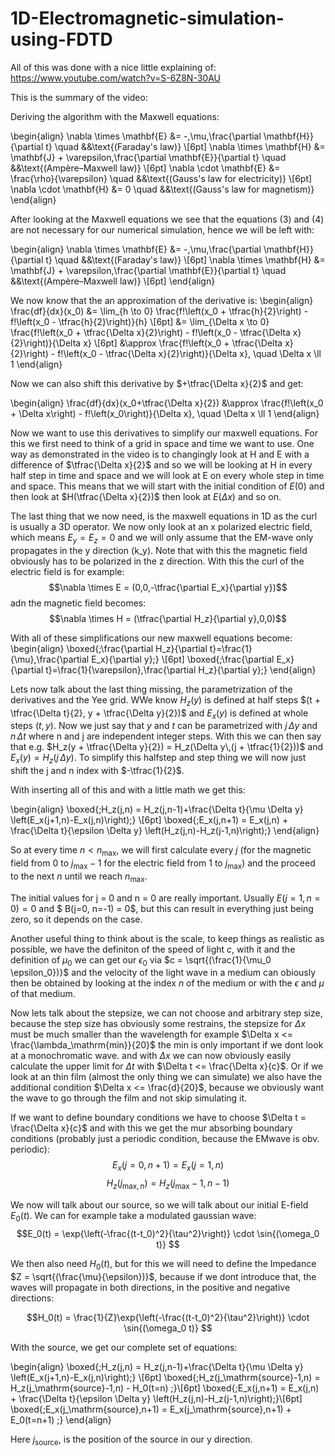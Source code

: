 # 1D-Electromagnetic-simulation-using-FDTD

All of this was done with a nice little explaining of: https://www.youtube.com/watch?v=S-6Z8N-30AU

This is the summary of the video:

Deriving the algorithm with the Maxwell equations:

\begin{align}
\nabla \times \mathbf{E} &= -\,\mu\,\frac{\partial \mathbf{H}}{\partial t} \quad &&\text{(Faraday's law)} \\[6pt]
\nabla \times \mathbf{H} &= \mathbf{J} + \varepsilon\,\frac{\partial \mathbf{E}}{\partial t} \quad &&\text{(Ampère–Maxwell law)} \\[6pt]
\nabla \cdot \mathbf{E} &= \frac{\rho}{\varepsilon} \quad &&\text{(Gauss's law for electricity)} \\[6pt]
\nabla \cdot \mathbf{H} &= 0 \quad &&\text{(Gauss's law for magnetism)}
\end{align}

After looking at the Maxwell equations we see that the equations (3) and (4) are not necessary for our numerical simulation, hence we will be left with: 

\begin{align}
\nabla \times \mathbf{E} &= -\,\mu\,\frac{\partial \mathbf{H}}{\partial t} \quad &&\text{(Faraday's law)} \\[6pt]
\nabla \times \mathbf{H} &= \mathbf{J} + \varepsilon\,\frac{\partial \mathbf{E}}{\partial t} \quad &&\text{(Ampère–Maxwell law)} \\[6pt]
\end{align}

We now know that the an approximation of the derivative is:
\begin{align}
\frac{df}{dx}(x_0) 
&= \lim_{h \to 0} \frac{f\!\left(x_0 + \tfrac{h}{2}\right) - f\!\left(x_0 - \tfrac{h}{2}\right)}{h} \\[6pt]
&= \lim_{\Delta x \to 0} \frac{f\!\left(x_0 + \tfrac{\Delta x}{2}\right) - f\!\left(x_0 - \tfrac{\Delta x}{2}\right)}{\Delta x} \\[6pt]
&\approx \frac{f\!\left(x_0 + \tfrac{\Delta x}{2}\right) - f\!\left(x_0 - \tfrac{\Delta x}{2}\right)}{\Delta x},
\quad \Delta x \ll 1
\end{align}

Now we can also shift this derivative by $+\tfrac{\Delta x}{2}$ and get: 

\begin{align}
\frac{df}{dx}(x_0+\tfrac{\Delta x}{2})
&\approx \frac{f\!\left(x_0 + \Delta x\right) - f\!\left(x_0\right)}{\Delta x},
\quad \Delta x \ll 1
\end{align}

Now we want to use this derivatives to simplify our maxwell equations. For this we first need to think of a grid in space and time we want to use. One way as demonstrated in the video is to changingly look at H and E with a difference of $\tfrac{\Delta x}{2}$ and so we will be looking at H in every half step in time and space and we will look at E on every whole step in time and space. This means that we will start with the initial condition of $E(0)$ and then look at $H(\tfrac{\Delta x}{2})$ then look at $E(\Delta x)$ and so on.

The last thing that we now need, is the maxwell equations in 1D as the curl is usually a 3D operator. We now only look at an x polarized electric field, which means $E_y = E_z = 0$ and we will only assume that the EM-wave only propagates in the y direction (k_y). Note that with this the magnetic field obviously has to be polarized in the z direction. With this the curl of the electric field is for example: $$\nabla \times E = (0,0,-\tfrac{\partial E_x}{\partial y})$$ adn the magnetic field becomes: $$\nabla \times H = (\tfrac{\partial H_z}{\partial y},0,0)$$

With all of these simplifications our new maxwell equations become:
\begin{align}
\boxed{\;\frac{\partial H_z}{\partial t}=\frac{1}{\mu}\,\frac{\partial E_x}{\partial y}\;} \\[6pt]
\boxed{\;\frac{\partial E_x}{\partial t}=\frac{1}{\varepsilon}\,\frac{\partial H_z}{\partial y}\;}
\end{align}

Lets now talk about the last thing missing, the parametrization of the derivatives and the Yee grid.
WWe know $H_z(y)$ is defined at half steps $(t + \tfrac{\Delta t}{2}, y + \tfrac{\Delta y}{2})$ and $E_x(y)$ is defined at whole steps $(t,y)$. Now we just say that $y$ and $t$ can be parametrized with $j\,\Delta y$ and $n\,\Delta t$ where n and j are independent integer steps. With this we can then say that e.g. $H_z(y + \tfrac{\Delta y}{2}) = H_z(\Delta y\,(j + \tfrac{1}{2}))$ and $E_x(y) = H_z(j\,\Delta y)$. To simplify this halfstep and step thing we will now just shift the j and n index with $-\tfrac{1}{2}$.

With inserting all of this and with a little math we get this:

\begin{align}
\boxed{\;H_z(j,n) = H_z(j,n-1)+\frac{\Delta t}{\mu \Delta y} \left(E_x(j+1,n)-E_x(j,n)\right);} \\[6pt]
\boxed{\;E_x(j,n+1) = E_x(j,n) + \frac{\Delta t}{\epsilon \Delta y} \left(H_z(j,n)-H_z(j-1,n)\right)\;}
\end{align}

So at every time $n < n_\mathrm{max}$, we will first calculate every $j$ (for the magnetic field from $0$ to $j_\mathrm{max}-1$ for the electric field from $1$ to $j_\mathrm{max}$) and the proceed to the next $n$ until we reach $n_\mathrm{max}$.

The initial values for j = 0 and n = 0 are really important. Usually $E(j=1, n=0) = 0$ and $ B(j=0, n=-1) = 0$, but this can result in everything just being zero, so it depends on the case.

Another useful thing to think about is the scale, to keep things as realistic as possible, we have the definiton of the speed of light $c$, with it and the definition of $\mu_0$ we can get our $\epsilon_0$ via $c = \sqrt{(\frac{1}{\mu_0 \epsilon_0})}$ and the velocity of the light wave in a medium can obiously then be obtained by looking at the index $n$ of the medium or with the $\epsilon$ and $\mu$ of that medium.

Now lets talk about the stepsize, we can not choose and arbitrary step size, because the step size has obviously some restrains, the stepsize for $\Delta x$ must be much smaller than the wavelength for example $\Delta x <= \frac{\lambda_\mathrm{min}}{20}$ the min is only important if we dont look at a monochromatic wave. and with $\Delta x$ we can now obviously easily calculate the upper limit for $\Delta t$ with $\Delta t <= \frac{\Delta x}{c}$. Or if we look at an thin film (almost the only thing we can simulate) we also have the additional condition $\Delta x <= \frac{d}{20}$, because we obviously want the wave to go through the film and not skip simulating it.

If we want to define boundary conditions we have to choose $\Delta t = \frac{\Delta x}{c}$ and with this we get the mur absorbing boundary conditions (probably just a periodic condition, because the EMwave is obv. periodic):
$$E_x(j=0,n+1) = E_x(j=1,n)$$
$$H_z(j_\mathrm{max,n}) = H_z(j_\mathrm{max}-1,n-1)$$

We now will talk about our source, so we will talk about our initial E-field $E_0(t)$. We can for example take a modulated gaussian wave:
$$E_0(t) = \exp{\left(-\frac{(t-t_0)^2}{\tau^2}\right)} \cdot \sin{(\omega_0 t)} $$

We then also need $H_0(t)$, but for this we will need to define the Impedance $Z = \sqrt{(\frac{\mu}{\epsilon})}$, because if we dont introduce that, the waves will propagate in both directions, in the positive and negative directions:

$$H_0(t) = \frac{1}{Z}\exp{\left(-\frac{(t-t_0)^2}{\tau^2}\right)} \cdot \sin{(\omega_0 t)} $$

With the source, we get our complete set of equations:

\begin{align}
\boxed{\;H_z(j,n) = H_z(j,n-1)+\frac{\Delta t}{\mu \Delta y} \left(E_x(j+1,n)-E_x(j,n)\right);} \\[6pt]
\boxed{\;H_z(j_\mathrm{source}-1,n) = H_z(j_\mathrm{source}-1,n) - H_0(t=n) \;}\\[6pt]
\boxed{\;E_x(j,n+1) = E_x(j,n) + \frac{\Delta t}{\epsilon \Delta y} \left(H_z(j,n)-H_z(j-1,n)\right)\;}\\[6pt]
\boxed{\;E_x(j_\mathrm{source},n+1) = E_x(j_\mathrm{source},n+1) + E_0(t=n+1) \;}
\end{align}

Here $j_\mathrm{source}$, is the position of the source in our y direction.